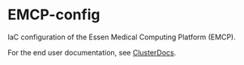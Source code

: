 # EMCP-config
IaC configuration of the Essen Medical Computing Platform (EMCP).

For the end user documentation, see [ClusterDocs](https://github.com/IKIM-Essen/ClusterDocs).
